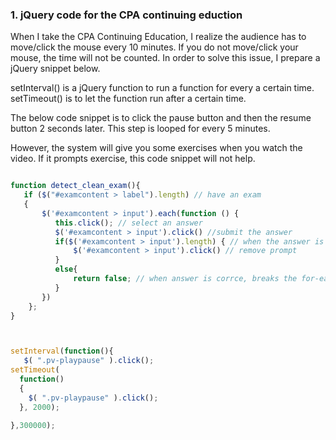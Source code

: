### 1. jQuery code for the CPA continuing eduction

When I take the CPA Continuing Education, I realize the audience has to move/click the mouse every 10 minutes. If you do not move/click your mouse, the time will not be counted. In order to solve this issue, I prepare a jQuery snippet below.

setInterval() is a jQuery function to run a function for every a certain time.
setTimeout() is to let the function run after a certain time. 

The below code snippet is to click the pause button and then the resume button 2 seconds later. This step is looped for every 5 minutes.

However, the system will give you some exercises when you watch the video. If it prompts exercise, this code snippet will not help.


```js

function detect_clean_exam(){
   if ($("#examcontent > label").length) // have an exam
   {
       $('#examcontent > input').each(function () { 
          this.click(); // select an answer
          $('#examcontent > input').click() //submit the answer
          if($('#examcontent > input').length) { // when the answer is wrong
              $('#examcontent > input').click() // remove prompt
          }
          else{
              return false; // when answer is corrce, breaks the for-each loop
          }
       })
    };
}



setInterval(function(){
   $( ".pv-playpause" ).click();
setTimeout(
  function() 
  {
    $( ".pv-playpause" ).click();
  }, 2000);

},300000);





```
